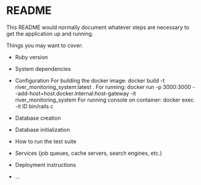 # README

This README would normally document whatever steps are necessary to get the
application up and running.

Things you may want to cover:

* Ruby version

* System dependencies

* Configuration
For building the docker image: docker build -t river_monitoring_system:latest .
For running: docker run -p 3000:3000 --add-host=host.docker.internal:host-gateway -it river_monitoring_system
For running console on container: docker exec -it ID bin/rails c

* Database creation

* Database initialization

* How to run the test suite

* Services (job queues, cache servers, search engines, etc.)

* Deployment instructions

* ...
